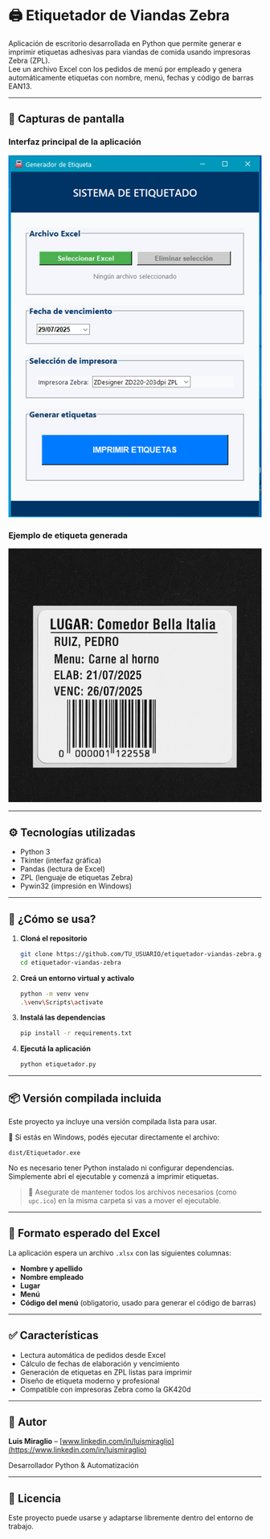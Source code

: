 # 🖨️ Etiquetador de Viandas Zebra

Aplicación de escritorio desarrollada en Python que permite generar e imprimir etiquetas adhesivas para viandas de comida usando impresoras Zebra (ZPL).  
Lee un archivo Excel con los pedidos de menú por empleado y genera automáticamente etiquetas con nombre, menú, fechas y código de barras EAN13.

---

## 📸 Capturas de pantalla

### Interfaz principal de la aplicación
![Interfaz](docs/interfaz.PNG)

### Ejemplo de etiqueta generada
![Etiqueta generada](docs/etiqueta.PNG)

---

## ⚙️ Tecnologías utilizadas

- Python 3
- Tkinter (interfaz gráfica)
- Pandas (lectura de Excel)
- ZPL (lenguaje de etiquetas Zebra)
- Pywin32 (impresión en Windows)

---

## 🚀 ¿Cómo se usa?

1. **Cloná el repositorio**
   ```bash
   git clone https://github.com/TU_USUARIO/etiquetador-viandas-zebra.git
   cd etiquetador-viandas-zebra
   ```

2. **Creá un entorno virtual y activalo**
   ```bash  
   python -m venv venv
   .\venv\Scripts\activate
   ```

3. **Instalá las dependencias**
   ```bash
   pip install -r requirements.txt
   ```

4. **Ejecutá la aplicación**
   ```bash
   python etiquetador.py
   ```

---

## 📦 Versión compilada incluida

Este proyecto ya incluye una versión compilada lista para usar.

🔹 Si estás en Windows, podés ejecutar directamente el archivo:

```
dist/Etiquetador.exe
```

No es necesario tener Python instalado ni configurar dependencias.  
Simplemente abrí el ejecutable y comenzá a imprimir etiquetas.

> 📁 Asegurate de mantener todos los archivos necesarios (como `upc.ico`) en la misma carpeta si vas a mover el ejecutable.

---

## 📄 Formato esperado del Excel

La aplicación espera un archivo `.xlsx` con las siguientes columnas:

- **Nombre y apellido**
- **Nombre empleado**
- **Lugar**
- **Menú**
- **Código del menú** (obligatorio, usado para generar el código de barras)

---

## ✅ Características

- Lectura automática de pedidos desde Excel
- Cálculo de fechas de elaboración y vencimiento
- Generación de etiquetas en ZPL listas para imprimir
- Diseño de etiqueta moderno y profesional
- Compatible con impresoras Zebra como la GK420d

---

## 🙋 Autor

**Luis Miraglio** – [www.linkedin.com/in/luismiraglio](https://www.linkedin.com/in/luismiraglio)

Desarrollador Python & Automatización

---

## 📝 Licencia

Este proyecto puede usarse y adaptarse libremente dentro del entorno de trabajo.

